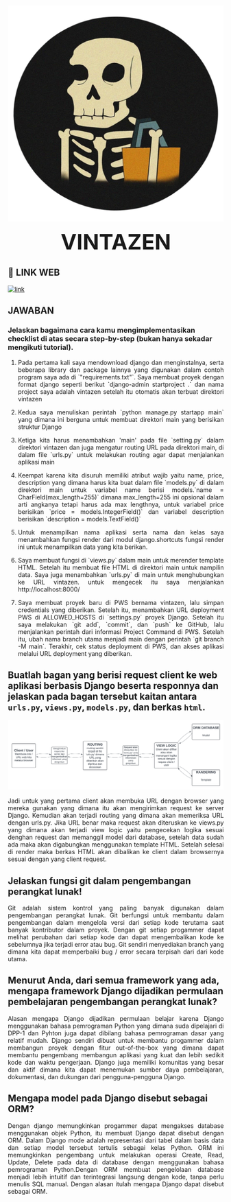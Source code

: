 ![alt text](133647932_228993715297370_3584102809877965900_n-removebg.png)

<div style="text-align: center; font-weight: bold; font-size:50px;">
    VINTAZEN
</div>



## 🔗 LINK WEB

[![link](https://img.shields.io/badge/Link_di_Samping-Klik_di_Sini-red?labelColor=blue)](http://yovan-raju-vintazen.pbp.cs.ui.ac.id/)

## JAWABAN

### Jelaskan bagaimana cara kamu mengimplementasikan checklist di atas secara step-by-step (bukan hanya sekadar mengikuti tutorial).

1. <div style="text-align: justify">
    Pada pertama kali saya mendownload django dan menginstalnya, serta beberapa library dan package lainnya yang digunakan dalam contoh program saya ada di `"requirements.txt"`. Saya membuat proyek dengan format django seperti berikut `django-admin startproject <nama_project> .` dan nama project saya adalah vintazen setelah itu otomatis akan terbuat direktori vintazen
</div> 


2. <div style="text-align: justify">
    Kedua saya menuliskan perintah `python manage.py startapp main` yang dimana ini berguna untuk membuat direktori main yang berisikan struktur Django
</div> 


3. <div style="text-align: justify">
    Ketiga kita harus menambahkan 'main' pada file `setting.py` dalam direktori vintazen dan juga mengatur routing URL pada direktori main, di dalam file `urls.py` untuk melakukan routing agar dapat menjalankan aplikasi main
</div>


4. <div style="text-align: justify">
    Keempat karena kita disuruh memiliki atribut wajib yaitu name, price, description yang dimana harus kita buat dalam file `models.py` di dalam direktori main untuk variabel name berisi models.`name = CharField(max_length=255)` dimana max_length=255 ini opsional dalam arti angkanya tetapi harus ada max lengthnya, untuk variabel price berisikan `price = models.IntegerField()` dan variabel description berisikan `description = models.TextField()`
</div>


5. <div style="text-align: justify">
    Untuk menampilkan nama aplikasi serta nama dan kelas saya menambahkan fungsi render dari modul django.shortcuts fungsi render ini untuk menampilkan data yang kita berikan.
</div>


6. <div style="text-align: justify">
    Saya membuat fungsi di `views.py` dalam main untuk merender template HTML. Setelah itu membuat file HTML di direktori main untuk nampilin data. Saya juga menambahkan `urls.py` di main untuk menghubungkan ke URL vintazen. untuk mengecek itu saya menjalankan http://localhost:8000/
</div>


7. <div style="text-align: justify">
    Saya membuat proyek baru di PWS bernama vintazen, lalu simpan credentials yang diberikan. Setelah itu, menambahkan URL deployment PWS di ALLOWED_HOSTS di `settings.py` proyek Django. Setelah itu saya melakukan `git add`, `commit`, dan `push` ke GitHub, lalu menjalankan perintah dari informasi Project Command di PWS. Setelah itu, ubah nama branch utama menjadi main dengan perintah `git branch -M main`. Terakhir, cek status deployment di PWS, dan akses aplikasi melalui URL deployment yang diberikan.
</div>


## Buatlah bagan yang berisi request client ke web aplikasi berbasis Django beserta responnya dan jelaskan pada bagan tersebut kaitan antara `urls.py`, `views.py`, `models.py`, dan berkas `html`.

![alt text](<Blank diagram.png>)
<div style="text-align: justify">
    Jadi untuk yang pertama client akan membuka URL dengan browser yang mereka gunakan yang dimana itu akan mengirimkan request ke server Django. Kemudian akan terjadi routing yang dimana akan memeriksa URL dengan urls.py. Jika URL benar maka request akan diteruskan ke views.py yang dimana akan terjadi view logic yaitu pengecekan logika sesuai denghan request dan memanggil model dari database, setelah data sudah ada maka akan digabungkan menggunakan template HTML. Setelah selesai di render maka berkas HTML akan dibalikan ke client dalam browsernya sesuai dengan yang client request.
</div>


## Jelaskan fungsi git dalam pengembangan perangkat lunak!

<div style="text-align: justify">
    Git adalah sistem kontrol yang paling banyak digunakan dalam pengembangan perangkat lunak. Git berfungsi untuk membantu dalam pengembangan dalam mengelola versi dari setiap kode terutama saat banyak kontributor dalam proyek. Dengan git setiap progammer dapat melihat perubahan dari setiap kode dan dapat mengembalikan kode ke sebelumnya jika terjadi error atau bug. Git sendiri menyediakan branch yang dimana kita dapat memperbaiki bug / error secara terpisah dari dari kode utama.
</div>


## Menurut Anda, dari semua framework yang ada, mengapa framework Django dijadikan permulaan pembelajaran pengembangan perangkat lunak?

<div style="text-align: justify">
    Alasan mengapa Django dijadikan permulaan belajar karena Django menggunakan bahasa pemrograman Python yang dimana suda dipelajari di DPP-1 dan Pyhton juga dapat dibilang bahasa pemrograman dasar yang relatif mudah. Django sendiri dibuat untuk membantu progammer dalam membangun proyek dengan fitur out-of-the-box yang dimana dapat membantu pengembang membangun aplikasi yang kuat dan lebih sedikit kode dan waktu pengerjaan. Django juga memiliki komunitas yang besar dan aktif dimana kita dapat menemukan sumber daya pembelajaran, dokumentasi, dan dukungan dari pengguna-pengguna Django.
</div>


## Mengapa model pada Django disebut sebagai ORM?

<div style="text-align: justify">
    Dengan django memungkinkan progammer dapat mengakses database menggunakan objek Python, itu membuat Django dapat disebut dengan ORM. Dalam Django mode adalah representasi dari tabel dalam basis data dan setiap model tersebut tertulis sebagai kelas Python. ORM ini memungkinkan pengembang untuk melakukan operasi Create, Read, Update, Delete pada data di database dengan menggunakan bahasa pemrograman Python.Dengan ORM  membuat pengelolaan database menjadi lebih intuitif dan terintegrasi langsung dengan kode, tanpa perlu menulis SQL manual. Dengan alasan itulah mengapa Django dapat disebut sebagai ORM.
</div>

